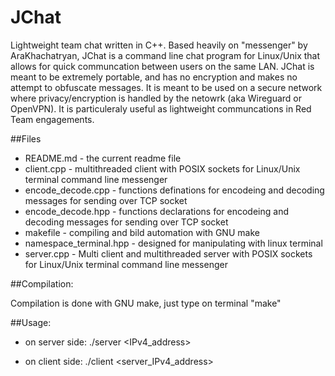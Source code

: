 # JChat

Lightweight team chat written in C++. Based heavily on "messenger" by AraKhachatryan, JChat is a command line chat program for Linux/Unix that allows for quick communcation between users on the same LAN. JChat is meant to be extremely portable, and has no encryption and makes no attempt to obfuscate messages. It is meant to be used on a secure network where privacy/encryption is handled by the netowrk (aka Wireguard or OpenVPN). It is particuleraly useful as lightweight communcations in Red Team engagements.

##Files

-    README.md - the current readme file
-    client.cpp - multithreaded client with POSIX sockets for Linux/Unix terminal command line messenger
-    encode_decode.cpp - functions definations for encodeing and decoding messages for sending over TCP socket
-    encode_decode.hpp - functions declarations for encodeing and decoding messages for sending over TCP socket
-    makefile - compiling and bild automation with GNU make
-    namespace_terminal.hpp - designed for manipulating with linux terminal
-    server.cpp - Multi client and multithreaded server with POSIX sockets for Linux/Unix terminal command line messenger

##Compilation:

Compilation is done with GNU make, just type on terminal "make"

##Usage:

-    on server side: ./server <IPv4_address>

-    on client side: ./client <server_IPv4_address>


